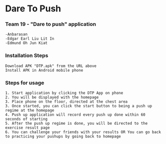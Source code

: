# Dare To Push




### Team 19 - "Dare to push" application
```
-Anbarasan
-Edgar Earl Liu Lit In
-Edmund Oh Jun Kiat
```
### Installation Steps 
```
Download APK "DTP.apk" from the URL above
Install APK in Android mobile phone
```

### Steps for usage 
```
1. Start application by clicking the DTP App on phone
2. You will be displayed with the homepage
3. Place phone on the floor, directed at the chest area
3. Once started, you can click the start button to being a push up regime at the homepage
4. Push up application will record every push up done within 60 seconds of starting
5. After the push up regime is done, you will be directed to the exercise result page
6. You can challenge your friends with your results OR You can go back to practicing your pushups by going back to homepage
```


